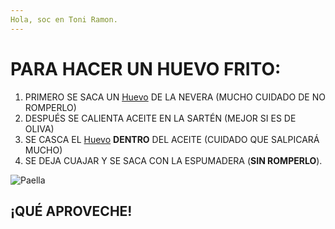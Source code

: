 ```yaml
---
Hola, soc en Toni Ramon.
---
```


# PARA HACER UN HUEVO FRITO: 
1. PRIMERO SE SACA UN [Huevo](http://www.institutohuevo.com/composicion-nutricional-del-huevo/ "huevo") DE LA NEVERA (MUCHO CUIDADO DE NO ROMPERLO)
2. DESPUÉS SE CALIENTA ACEITE EN LA SARTÉN (MEJOR SI ES DE OLIVA)
3. SE CASCA EL [Huevo](http://www.institutohuevo.com/composicion-nutricional-del-huevo/ "huevo") **DENTRO** DEL ACEITE (CUIDADO QUE SALPICARÁ MUCHO) 
4. SE DEJA CUAJAR Y SE SACA CON LA ESPUMADERA (**SIN ROMPERLO**).

![Paella](http://www.simpletapas.com/wp-content/uploads/2015/08/IMG_1963-e1439887071531.jpg)

## ¡QUÉ APROVECHE!
